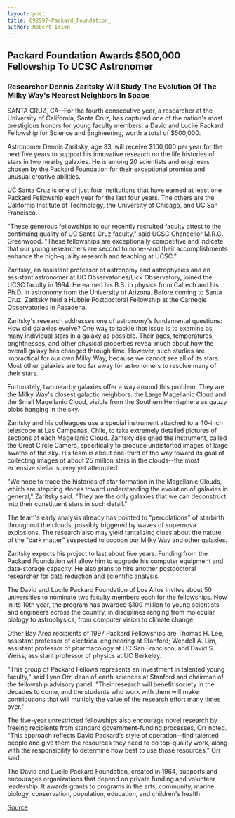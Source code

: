 ```yaml
---
layout: post
title: 092997-Packard_Foundation_
author: Robert Irion
---
```


## Packard Foundation Awards $500,000 Fellowship To UCSC Astronomer

### Researcher Dennis Zaritsky Will Study The Evolution Of The Milky Way's Nearest Neighbors In Space

SANTA CRUZ, CA--For the fourth consecutive year, a researcher at  the University of California, Santa Cruz, has captured one of the  nation's most prestigious honors for young faculty members: a David  and Lucile Packard Fellowship for Science and Engineering, worth a  total of $500,000.

Astronomer Dennis Zaritsky, age 33, will receive $100,000 per year for the next five years to support his innovative research on the life histories of stars in two nearby galaxies. He is among 20 scientists and engineers chosen by the Packard Foundation for  their exceptional promise and unusual creative abilities.

UC Santa Cruz is one of just four institutions that have earned  at least one Packard Fellowship each year for the last four years.  The others are the California Institute of Technology, the University  of Chicago, and UC San Francisco.

"These generous fellowships to our recently recruited faculty  attest to the continuing quality of UC Santa Cruz faculty," said UCSC  Chancellor M.R.C. Greenwood. "These fellowships are exceptionally  competitive and indicate that our young researchers are second to  none--and their accomplishments enhance the high-quality research  and teaching at UCSC."

Zaritsky, an assistant professor of astronomy and astrophysics  and an assistant astronomer at UC Observatories/Lick Observatory,  joined the UCSC faculty in 1994. He earned his B.S. in physics from  Caltech and his Ph.D. in astronomy from the University of Arizona.  Before coming to Santa Cruz, Zaritsky held a Hubble Postdoctoral  Fellowship at the Carnegie Observatories in Pasadena.

Zaritsky's research addresses one of astronomy's fundamental  questions: How did galaxies evolve? One way to tackle that issue is  to examine as many individual stars in a galaxy as possible. Their  ages, temperatures, brightnesses, and other physical properties  reveal much about how the overall galaxy has changed through time.  However, such studies are impractical for our own Milky Way,  because we cannot see all of its stars. Most other galaxies are too  far away for astronomers to resolve many of their stars.

Fortunately, two nearby galaxies offer a way around this  problem. They are the Milky Way's closest galactic neighbors: the  Large Magellanic Cloud and the Small Magellanic Cloud, visible from  the Southern Hemisphere as gauzy blobs hanging in the sky.

Zaritsky and his colleagues use a special instrument attached  to a 40-inch telescope at Las Campanas, Chile, to take extremely  detailed pictures of sections of each Magellanic Cloud. Zaritsky  designed the instrument, called the Great Circle Camera,  specifically to produce undistorted images of large swaths of the  sky. His team is about one-third of the way toward its goal of  collecting images of about 25 million stars in the clouds--the most  extensive stellar survey yet attempted.

"We hope to trace the histories of star formation in the  Magellanic Clouds, which are stepping stones toward understanding  the evolution of galaxies in general," Zaritsky said. "They are the  only galaxies that we can deconstruct into their constituent stars in  such detail."

The team's early analysis already has pointed to "percolations"  of starbirth throughout the clouds, possibly triggered by waves of  supernova explosions. The research also may yield tantalizing clues  about the nature of the "dark matter" suspected to cocoon our Milky  Way and other galaxies.

Zaritsky expects his project to last about five years. Funding  from the Packard Foundation will allow him to upgrade his computer  equipment and data-storage capacity. He also plans to hire another  postdoctoral researcher for data reduction and scientific analysis.

The David and Lucile Packard Foundation of Los Altos invites  about 50 universities to nominate two faculty members each for the  fellowships. Now in its 10th year, the program has awarded $100 million to young scientists and engineers across the country,  in disciplines ranging from molecular biology to astrophysics, from  computer vision to climate change.

Other Bay Area recipients of 1997 Packard Fellowships are  Thomas H. Lee, assistant professor of electrical engineering at  Stanford; Wendell A. Lim, assistant professor of pharmacology at UC San Francisco; and David S. Weiss, assistant professor of physics  at UC Berkeley.

"This group of Packard Fellows represents an investment in  talented young faculty," said Lynn Orr, dean of earth sciences at  Stanford and chairman of the fellowship advisory panel. "Their  research will benefit society in the decades to come, and the  students who work with them will make contributions that will  multiply the value of the research effort many times over."

The five-year unrestricted fellowships also encourage novel  research by freeing recipients from standard government-funding  processes, Orr noted. "This approach reflects David Packard's style  of operation--find talented people and give them the resources they  need to do top-quality work, along with the responsibility to  determine how best to use those resources," Orr said.

The David and Lucile Packard Foundation, created in 1964,  supports and encourages organizations that depend on private  funding and volunteer leadership. It awards grants to programs in  the arts, community, marine biology, conservation, population,  education, and children's health.

[Source](http://www1.ucsc.edu/news_events/press_releases/archive/97-98/09-97/092997-Packard_Foundation_.html "Permalink to 092997-Packard_Foundation_")